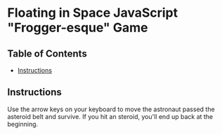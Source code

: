 # Floating in Space JavaScript "Frogger-esque" Game

## Table of Contents

- [Instructions](#instructions)


## Instructions

Use the arrow keys on your keyboard to move the astronaut passed the asteroid belt and survive. If you hit an steroid, you'll end up back at the beginning. 
